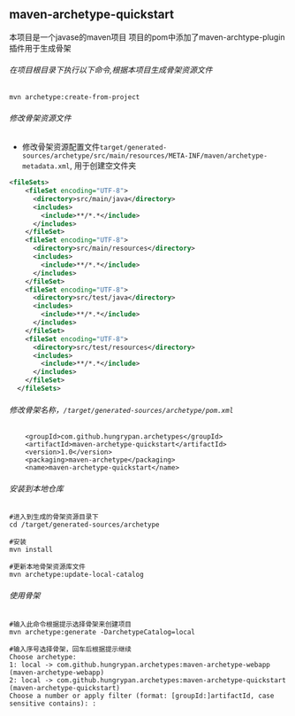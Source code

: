 ## maven-archetype-quickstart

本项目是一个javase的maven项目
项目的pom中添加了maven-archtype-plugin插件用于生成骨架

###### 在项目根目录下执行以下命令,根据本项目生成骨架资源文件

```
mvn archetype:create-from-project
```

###### 修改骨架资源文件

* 修改骨架资源配置文件`target/generated-sources/archetype/src/main/resources/META-INF/maven/archetype-metadata.xml`,
用于创建空文件夹

```xml
<fileSets>
    <fileSet encoding="UTF-8">
      <directory>src/main/java</directory>
      <includes>
        <include>**/*.*</include>
      </includes>
    </fileSet>
    <fileSet encoding="UTF-8">
      <directory>src/main/resources</directory>
      <includes>
        <include>**/*.*</include>
      </includes>
    </fileSet>
    <fileSet encoding="UTF-8">
      <directory>src/test/java</directory>
      <includes>
        <include>**/*.*</include>
      </includes>
    </fileSet>
    <fileSet encoding="UTF-8">
      <directory>src/test/resources</directory>
      <includes>
        <include>**/*.*</include>
      </includes>
    </fileSet>
  </fileSets>
```

###### 修改骨架名称，`/target/generated-sources/archetype/pom.xml`
```
	<groupId>com.github.hungrypan.archetypes</groupId>
	<artifactId>maven-archetype-quickstart</artifactId>
	<version>1.0</version>
	<packaging>maven-archetype</packaging>
	<name>maven-archetype-quickstart</name>
```

  
###### 安装到本地仓库

```
#进入到生成的骨架资源目录下
cd /target/generated-sources/archetype

#安装
mvn install

#更新本地骨架资源库文件
mvn archetype:update-local-catalog
```

###### 使用骨架

```
#输入此命令根据提示选择骨架来创建项目
mvn archetype:generate -DarchetypeCatalog=local

#输入序号选择骨架，回车后根据提示继续
Choose archetype:
1: local -> com.github.hungrypan.archetypes:maven-archetype-webapp (maven-archetype-webapp)
2: local -> com.github.hungrypan.archetypes:maven-archetype-quickstart (maven-archetype-quickstart)
Choose a number or apply filter (format: [groupId:]artifactId, case sensitive contains): :
```


